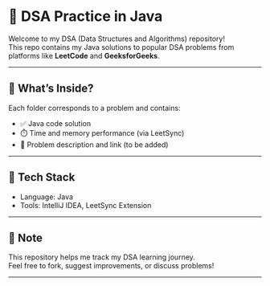 # 📘 DSA Practice in Java

Welcome to my DSA (Data Structures and Algorithms) repository!  
This repo contains my Java solutions to popular DSA problems from platforms like **LeetCode** and **GeeksforGeeks**.

---

## 🧠 What’s Inside?

Each folder corresponds to a problem and contains:
- ✅ Java code solution
- ⏱️ Time and memory performance (via LeetSync)
- 📝 Problem description and link (to be added)

---

## 🚀 Tech Stack

- Language: Java  
- Tools: IntelliJ IDEA, LeetSync Extension  

---

## 📌 Note

This repository helps me track my DSA learning journey.  
Feel free to fork, suggest improvements, or discuss problems!

---


